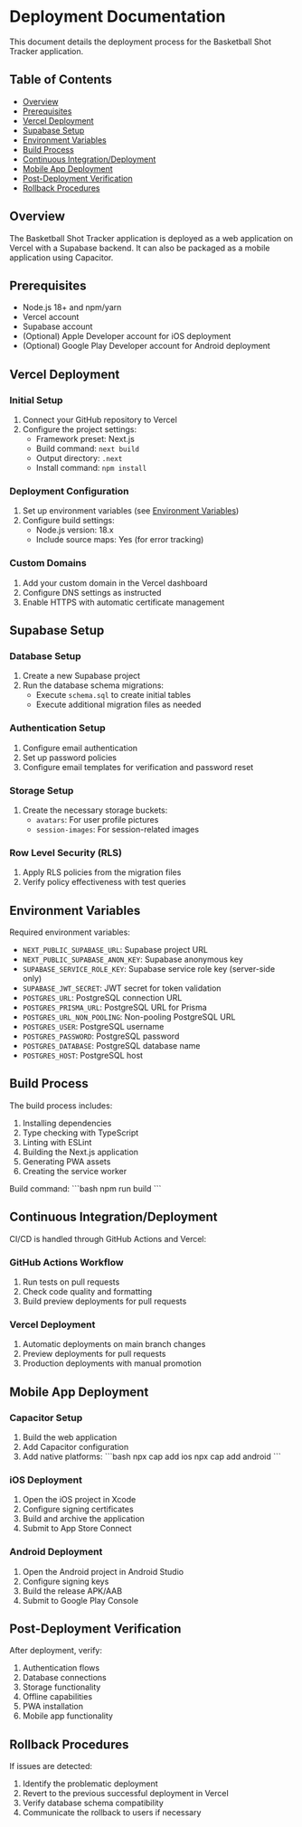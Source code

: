 # Deployment Documentation

This document details the deployment process for the Basketball Shot Tracker application.

## Table of Contents
- [Overview](#overview)
- [Prerequisites](#prerequisites)
- [Vercel Deployment](#vercel-deployment)
- [Supabase Setup](#supabase-setup)
- [Environment Variables](#environment-variables)
- [Build Process](#build-process)
- [Continuous Integration/Deployment](#continuous-integrationdeployment)
- [Mobile App Deployment](#mobile-app-deployment)
- [Post-Deployment Verification](#post-deployment-verification)
- [Rollback Procedures](#rollback-procedures)

## Overview

The Basketball Shot Tracker application is deployed as a web application on Vercel with a Supabase backend. It can also be packaged as a mobile application using Capacitor.

## Prerequisites

- Node.js 18+ and npm/yarn
- Vercel account
- Supabase account
- (Optional) Apple Developer account for iOS deployment
- (Optional) Google Play Developer account for Android deployment

## Vercel Deployment

### Initial Setup
1. Connect your GitHub repository to Vercel
2. Configure the project settings:
   - Framework preset: Next.js
   - Build command: `next build`
   - Output directory: `.next`
   - Install command: `npm install`

### Deployment Configuration
1. Set up environment variables (see [Environment Variables](#environment-variables))
2. Configure build settings:
   - Node.js version: 18.x
   - Include source maps: Yes (for error tracking)

### Custom Domains
1. Add your custom domain in the Vercel dashboard
2. Configure DNS settings as instructed
3. Enable HTTPS with automatic certificate management

## Supabase Setup

### Database Setup
1. Create a new Supabase project
2. Run the database schema migrations:
   - Execute `schema.sql` to create initial tables
   - Execute additional migration files as needed

### Authentication Setup
1. Configure email authentication
2. Set up password policies
3. Configure email templates for verification and password reset

### Storage Setup
1. Create the necessary storage buckets:
   - `avatars`: For user profile pictures
   - `session-images`: For session-related images

### Row Level Security (RLS)
1. Apply RLS policies from the migration files
2. Verify policy effectiveness with test queries

## Environment Variables

Required environment variables:
- `NEXT_PUBLIC_SUPABASE_URL`: Supabase project URL
- `NEXT_PUBLIC_SUPABASE_ANON_KEY`: Supabase anonymous key
- `SUPABASE_SERVICE_ROLE_KEY`: Supabase service role key (server-side only)
- `SUPABASE_JWT_SECRET`: JWT secret for token validation
- `POSTGRES_URL`: PostgreSQL connection URL
- `POSTGRES_PRISMA_URL`: PostgreSQL URL for Prisma
- `POSTGRES_URL_NON_POOLING`: Non-pooling PostgreSQL URL
- `POSTGRES_USER`: PostgreSQL username
- `POSTGRES_PASSWORD`: PostgreSQL password
- `POSTGRES_DATABASE`: PostgreSQL database name
- `POSTGRES_HOST`: PostgreSQL host

## Build Process

The build process includes:
1. Installing dependencies
2. Type checking with TypeScript
3. Linting with ESLint
4. Building the Next.js application
5. Generating PWA assets
6. Creating the service worker

Build command:
\`\`\`bash
npm run build
\`\`\`

## Continuous Integration/Deployment

CI/CD is handled through GitHub Actions and Vercel:

### GitHub Actions Workflow
1. Run tests on pull requests
2. Check code quality and formatting
3. Build preview deployments for pull requests

### Vercel Deployment
1. Automatic deployments on main branch changes
2. Preview deployments for pull requests
3. Production deployments with manual promotion

## Mobile App Deployment

### Capacitor Setup
1. Build the web application
2. Add Capacitor configuration
3. Add native platforms:
   \`\`\`bash
   npx cap add ios
   npx cap add android
   \`\`\`

### iOS Deployment
1. Open the iOS project in Xcode
2. Configure signing certificates
3. Build and archive the application
4. Submit to App Store Connect

### Android Deployment
1. Open the Android project in Android Studio
2. Configure signing keys
3. Build the release APK/AAB
4. Submit to Google Play Console

## Post-Deployment Verification

After deployment, verify:
1. Authentication flows
2. Database connections
3. Storage functionality
4. Offline capabilities
5. PWA installation
6. Mobile app functionality

## Rollback Procedures

If issues are detected:
1. Identify the problematic deployment
2. Revert to the previous successful deployment in Vercel
3. Verify database schema compatibility
4. Communicate the rollback to users if necessary
